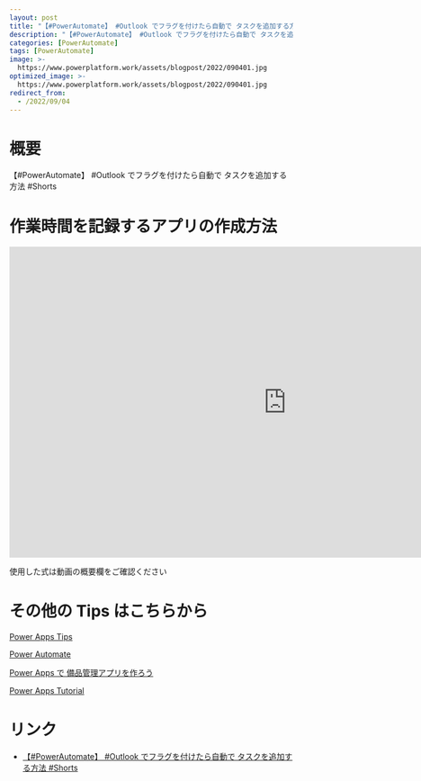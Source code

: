 ```yaml
---
layout: post
title: "【#PowerAutomate】 #Outlook でフラグを付けたら自動で タスクを追加する方法 "
description: "【#PowerAutomate】 #Outlook でフラグを付けたら自動で タスクを追加する方法を動画で分かりやすく解説"
categories: [PowerAutomate]
tags: [PowerAutomate]
image: >-
  https://www.powerplatform.work/assets/blogpost/2022/090401.jpg
optimized_image: >-
  https://www.powerplatform.work/assets/blogpost/2022/090401.jpg
redirect_from:
  - /2022/09/04
---
```



#  概要

【#PowerAutomate】 #Outlook でフラグを付けたら自動で タスクを追加する方法 #Shorts


# 作業時間を記録するアプリの作成方法

<iframe width="983" height="553" src="https://www.youtube.com/embed/vFFW8q5YBT0" title="YouTube video player" frameborder="0" allow="accelerometer; autoplay; clipboard-write; encrypted-media; gyroscope; picture-in-picture" allowfullscreen></iframe>


使用した式は動画の概要欄をご確認ください


# その他の Tips はこちらから

[Power Apps Tips](https://www.youtube.com/watch?v=VrAQf3JQ7yM&list=PLVhFi1fb3DqakSLVMn22DDcySXh9jtzi- )


[Power Automate](https://www.youtube.com/watch?v=-YnJYT0ASEM&list=PLVhFi1fb3Dqbzic6GieqnLFgD3aTj-eHA)


[Power Apps で 備品管理アプリを作ろう](https://www.youtube.com/playlist?list=PLVhFi1fb3DqZM3HKb8Hea6XEL96990Fyn)


[Power Apps Tutorial](https://www.youtube.com/playlist?list=PLVhFi1fb3DqalxpL974VvAJvV4iWoSbe_)


# リンク


- [【#PowerAutomate】 #Outlook でフラグを付けたら自動で タスクを追加する方法 #Shorts](https://www.youtube.com/watch?v=vFFW8q5YBT0)

